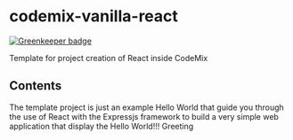 # codemix-vanilla-react

[![Greenkeeper badge](https://badges.greenkeeper.io/steinko/productlib.svg)](https://greenkeeper.io/)

Template for project creation of React inside CodeMix

## Contents

The template project is just an example Hello World that guide you through the use of React with the Expressjs framework to build a very simple web application that display the Hello World!!! Greeting
